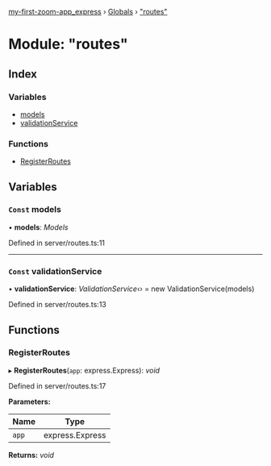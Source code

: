 [my-first-zoom-app_express](../README.md) › [Globals](../globals.md) › ["routes"](_routes_.md)

# Module: "routes"

## Index

### Variables

* [models](_routes_.md#const-models)
* [validationService](_routes_.md#const-validationservice)

### Functions

* [RegisterRoutes](_routes_.md#registerroutes)

## Variables

### `Const` models

• **models**: *Models*

Defined in server/routes.ts:11

___

### `Const` validationService

• **validationService**: *ValidationService‹›* = new ValidationService(models)

Defined in server/routes.ts:13

## Functions

###  RegisterRoutes

▸ **RegisterRoutes**(`app`: express.Express): *void*

Defined in server/routes.ts:17

**Parameters:**

Name | Type |
------ | ------ |
`app` | express.Express |

**Returns:** *void*
